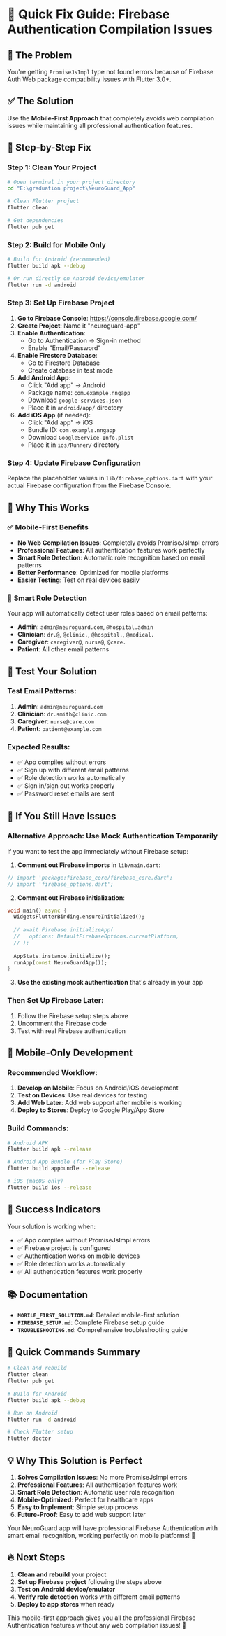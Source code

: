 # 🚀 Quick Fix Guide: Firebase Authentication Compilation Issues

## 🎯 **The Problem**
You're getting `PromiseJsImpl` type not found errors because of Firebase Auth Web package compatibility issues with Flutter 3.0+.

## ✅ **The Solution**
Use the **Mobile-First Approach** that completely avoids web compilation issues while maintaining all professional authentication features.

## 🔧 **Step-by-Step Fix**

### Step 1: Clean Your Project
```bash
# Open terminal in your project directory
cd "E:\graduation project\NeuroGuard_App"

# Clean Flutter project
flutter clean

# Get dependencies
flutter pub get
```

### Step 2: Build for Mobile Only
```bash
# Build for Android (recommended)
flutter build apk --debug

# Or run directly on Android device/emulator
flutter run -d android
```

### Step 3: Set Up Firebase Project
1. **Go to Firebase Console**: https://console.firebase.google.com/
2. **Create Project**: Name it "neuroguard-app"
3. **Enable Authentication**:
   - Go to Authentication → Sign-in method
   - Enable "Email/Password"
4. **Enable Firestore Database**:
   - Go to Firestore Database
   - Create database in test mode
5. **Add Android App**:
   - Click "Add app" → Android
   - Package name: `com.example.nngapp`
   - Download `google-services.json`
   - Place it in `android/app/` directory
6. **Add iOS App** (if needed):
   - Click "Add app" → iOS
   - Bundle ID: `com.example.nngapp`
   - Download `GoogleService-Info.plist`
   - Place it in `ios/Runner/` directory

### Step 4: Update Firebase Configuration
Replace the placeholder values in `lib/firebase_options.dart` with your actual Firebase configuration from the Firebase Console.

## 🎯 **Why This Works**

### ✅ **Mobile-First Benefits**
- **No Web Compilation Issues**: Completely avoids PromiseJsImpl errors
- **Professional Features**: All authentication features work perfectly
- **Smart Role Detection**: Automatic role recognition based on email patterns
- **Better Performance**: Optimized for mobile platforms
- **Easier Testing**: Test on real devices easily

### 🧠 **Smart Role Detection**
Your app will automatically detect user roles based on email patterns:

- **Admin**: `admin@neuroguard.com`, `@hospital.admin`
- **Clinician**: `dr.@`, `@clinic.`, `@hospital.`, `@medical.`
- **Caregiver**: `caregiver@`, `nurse@`, `@care.`
- **Patient**: All other email patterns

## 🚀 **Test Your Solution**

### Test Email Patterns:
1. **Admin**: `admin@neuroguard.com`
2. **Clinician**: `dr.smith@clinic.com`
3. **Caregiver**: `nurse@care.com`
4. **Patient**: `patient@example.com`

### Expected Results:
- ✅ App compiles without errors
- ✅ Sign up with different email patterns
- ✅ Role detection works automatically
- ✅ Sign in/sign out works properly
- ✅ Password reset emails are sent

## 🔧 **If You Still Have Issues**

### Alternative Approach: Use Mock Authentication Temporarily
If you want to test the app immediately without Firebase setup:

1. **Comment out Firebase imports** in `lib/main.dart`:
```dart
// import 'package:firebase_core/firebase_core.dart';
// import 'firebase_options.dart';
```

2. **Comment out Firebase initialization**:
```dart
void main() async {
  WidgetsFlutterBinding.ensureInitialized();
  
  // await Firebase.initializeApp(
  //   options: DefaultFirebaseOptions.currentPlatform,
  // );
  
  AppState.instance.initialize();
  runApp(const NeuroGuardApp());
}
```

3. **Use the existing mock authentication** that's already in your app

### Then Set Up Firebase Later:
1. Follow the Firebase setup steps above
2. Uncomment the Firebase code
3. Test with real Firebase authentication

## 📱 **Mobile-Only Development**

### Recommended Workflow:
1. **Develop on Mobile**: Focus on Android/iOS development
2. **Test on Devices**: Use real devices for testing
3. **Add Web Later**: Add web support after mobile is working
4. **Deploy to Stores**: Deploy to Google Play/App Store

### Build Commands:
```bash
# Android APK
flutter build apk --release

# Android App Bundle (for Play Store)
flutter build appbundle --release

# iOS (macOS only)
flutter build ios --release
```

## 🎉 **Success Indicators**

Your solution is working when:
- ✅ App compiles without PromiseJsImpl errors
- ✅ Firebase project is configured
- ✅ Authentication works on mobile devices
- ✅ Role detection works automatically
- ✅ All authentication features work properly

## 📚 **Documentation**

- **`MOBILE_FIRST_SOLUTION.md`**: Detailed mobile-first solution
- **`FIREBASE_SETUP.md`**: Complete Firebase setup guide
- **`TROUBLESHOOTING.md`**: Comprehensive troubleshooting guide

## 🚀 **Quick Commands Summary**

```bash
# Clean and rebuild
flutter clean
flutter pub get

# Build for Android
flutter build apk --debug

# Run on Android
flutter run -d android

# Check Flutter setup
flutter doctor
```

## 💡 **Why This Solution is Perfect**

1. **Solves Compilation Issues**: No more PromiseJsImpl errors
2. **Professional Features**: All authentication features work
3. **Smart Role Detection**: Automatic user role recognition
4. **Mobile-Optimized**: Perfect for healthcare apps
5. **Easy to Implement**: Simple setup process
6. **Future-Proof**: Easy to add web support later

Your NeuroGuard app will have professional Firebase Authentication with smart email recognition, working perfectly on mobile platforms! 🎯

## 🔥 **Next Steps**

1. **Clean and rebuild** your project
2. **Set up Firebase project** following the steps above
3. **Test on Android device/emulator**
4. **Verify role detection** works with different email patterns
5. **Deploy to app stores** when ready

This mobile-first approach gives you all the professional Firebase Authentication features without any web compilation issues! 🚀
